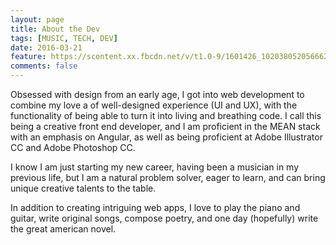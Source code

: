 ```yaml
---
layout: page
title: About the Dev
tags: [MUSIC, TECH, DEV]
date: 2016-03-21
feature: https://scontent.xx.fbcdn.net/v/t1.0-9/1601426_10203805205666263_1064127870310951705_n.jpg?oh=6c61f30445d9d59874c5c926fa832b6e&oe=5906A9DA
comments: false
---
```

Obsessed with design from an early age, I got into web development to combine my love a of well-designed experience (UI and UX), with the functionality of being able to turn it into living and breathing code. I call this being a creative front end developer, and I am proficient in the MEAN stack with an emphasis on Angular, as well as being proficient at Adobe Illustrator CC and Adobe Photoshop CC.

I know I am just starting my new career, having been a musician in my previous life, but I am a natural problem solver, eager to learn, and can bring unique creative talents to the table.

In addition to creating intriguing web apps, I love to play the piano and guitar, write original songs, compose poetry, and one day (hopefully) write the great american novel.
